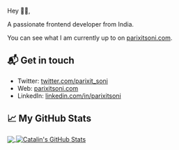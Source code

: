 Hey 👋🏻,

A passionate frontend developer from India.

You can see what I am currently up to on [parixitsoni.com][1].

## 📬 Get in touch

- Twitter: [twitter.com/parixit_soni][3]
- Web: [parixitsoni.com][1]
- LinkedIn: [linkedin.com/in/parixitsoni][2]


## &#x1f4c8; My GitHub Stats

<a href="https://github.com/parixitsoni/parixitsoni">
  <img align="center" src="https://github-readme-stats.vercel.app/api/top-langs/?username=parixitsoni&hide=java,html&title_color=ffffff&text_color=c9cacc&icon_color=2bbc8a&bg_color=1d1f21" />
</a>

<a href="https://github.com/parixitsoni/parixitsoni">
  <img align="center" src="https://github-readme-stats.vercel.app/api?username=parixitsoni&show_icons=true&line_height=27&count_private=true&title_color=ffffff&text_color=c9cacc&icon_color=2bbc8a&bg_color=1d1f21" alt="Catalin's GitHub Stats" />
</a>

[1]: https://parixitsoni.com
[2]: https://www.linkedin.com/in/parixitsoni
[3]: https://www.twitter.com/parixit_soni
